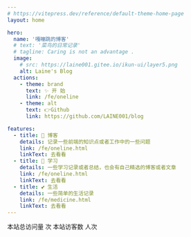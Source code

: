 ```yaml
---
# https://vitepress.dev/reference/default-theme-home-page
layout: home

hero:
  name: '嘎嘣跳的博客'
  # text: '菜鸟的日常记录'
  # tagline: Caring is not an advantage .
  image:
    # src: https://laine001.gitee.io/ikun-ui/layer5.png
    alt: Laine's Blog
  actions:
    - theme: brand
      text: ✨ 开 始
      link: /fe/oneline
    - theme: alt
      text: 👉Github
      link: https://github.com/LAINE001/blog

features:
  - title: 📒 博客
    details: 记录一些前端的知识点或者工作中的一些问题
    link: /fe/oneline.html
    linkText: 去看看
  - title: 🐔 学习
    details: 一些学习记录或者总结，也会有自己精选的博客或者文章
    link: /fe/oneline.html
    linkText: 去看看
  - title: 💕 生活
    details: 一些简单的生活记录
    link: /fe/medicine.html
    linkText: 去看看
---
```


<div class="pv-uv-count">
  本站总访问量 <span id="busuanzi_value_site_pv" /> 次
  本站访客数 <span id="busuanzi_value_site_uv" /> 人次
</div>
